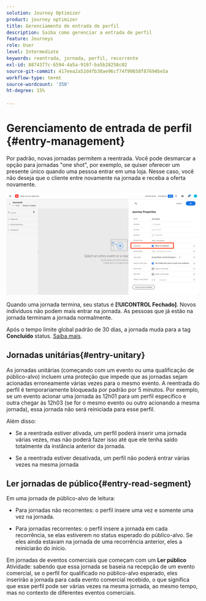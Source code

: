 ```yaml
---
solution: Journey Optimizer
product: journey optimizer
title: Gerenciamento de entrada de perfil
description: Saiba como gerenciar a entrada de perfil
feature: Journeys
role: User
level: Intermediate
keywords: reentrada, jornada, perfil, recorrente
exl-id: 8874377c-6594-4a5a-9197-ba5b28258c02
source-git-commit: 417eea2a52d4fb38ae96cf74f90658f87694be5a
workflow-type: tm+mt
source-wordcount: '350'
ht-degree: 15%

---
```



# Gerenciamento de entrada de perfil {#entry-management}

Por padrão, novas jornadas permitem a reentrada. Você pode desmarcar a opção para jornadas &quot;one shot&quot;, por exemplo, se quiser oferecer um presente único quando uma pessoa entrar em uma loja. Nesse caso, você não deseja que o cliente entre novamente na jornada e receba a oferta novamente.

![](assets/journey-re-entrance.png)

Quando uma jornada termina, seu status é **[!UICONTROL Fechado]**. Novos indivíduos não podem mais entrar na jornada. As pessoas que já estão na jornada terminam a jornada normalmente.

Após o tempo limite global padrão de 30 dias, a jornada muda para a tag **Concluído** status.  [Saiba mais](journey-gs.md#global_timeout).


## Jornadas unitárias{#entry-unitary}

As jornadas unitárias (começando com um evento ou uma qualificação de público-alvo) incluem uma proteção que impede que as jornadas sejam acionadas erroneamente várias vezes para o mesmo evento. A reentrada do perfil é temporariamente bloqueada por padrão por 5 minutos. Por exemplo, se um evento acionar uma jornada às 12h01 para um perfil específico e outra chegar às 12h03 (se for o mesmo evento ou outro acionando a mesma jornada), essa jornada não será reiniciada para esse perfil.

Além disso:

* Se a reentrada estiver ativada, um perfil poderá inserir uma jornada várias vezes, mas não poderá fazer isso até que ele tenha saído totalmente da instância anterior da jornada.

* Se a reentrada estiver desativada, um perfil não poderá entrar várias vezes na mesma jornada

## Ler jornadas de público{#entry-read-segment}

Em uma jornada de público-alvo de leitura:

* Para jornadas não recorrentes: o perfil insere uma vez e somente uma vez na jornada.

* Para jornadas recorrentes: o perfil insere a jornada em cada recorrência, se elas estiverem no status esperado do público-alvo. Se eles ainda estavam na jornada de uma recorrência anterior, eles a reiniciarão do início.

Em jornadas de eventos comerciais que começam com um **Ler público** Atividade: sabendo que essa jornada se baseia na recepção de um evento comercial, se o perfil for qualificado no público-alvo esperado, eles inserirão a jornada para cada evento comercial recebido, o que significa que esse perfil pode ser várias vezes na mesma jornada, ao mesmo tempo, mas no contexto de diferentes eventos comerciais.

<!--
# Profile entry management {#entry-management}

There are two main types of journeys:

* event-based journeys: starting with an event, these journeys are unitary, they are associated to one individual. When the event is received, the individual enters the journey. [Read more](#entry-unitary)
* read segment journeys: starting with a read segment, these are batch journeys. Individuals belonging to the segment all enter the same journey. These journeys can be recurring or one-shot. [Read more](#entry-read-segment)

In both journey types, a profile cannot be present multiple times in the same journey, at the same time.


## Unitary journeys{#entry-unitary}

In unitary journeys, you can enable or disable re-entrance:

* If re-entrance is enabled, a profile can enter a journey several times, but cannot do it until he fully exited that previous instance of the journey.

* If re-entrance is disabled, a profile cannot enter multiple times the same journey

By default, new journeys allow re-entrance. You can uncheck the option for “one shot” journeys, for example if you want to offer a one-time gift when a person enters a shop. In that case, you don't want the customer to be able to re-enter the journey and receive the offer again. When a journey ends, its status is **[!UICONTROL Closed]**. New individuals can no longer enter the journey. Persons already in the journey finish the journey normally. [Learn more](journey-gs.md#entrance)

![](assets/journey-re-entrance.png)

After the default global timeout of 30 days, the journey switches to the **Finished** status. New individuals can no longer enter the journey. Persons already in the journey finish the journey normally.Due to the 30-day journey timeout, when journey re-entrance is not allowed, we cannot make sure the re-entrance blocking will work more than 30 days. Indeed, as we remove all information about persons who entered the journey 30 days after they enter, we cannot know the person entered previously, more than 30 days ago. [Learn more](journey-gs.md#global_timeout).

Unitary journeys (starting with an event or a segment qualification) include a guardrail that prevents journeys from being erroneously triggered multiple times for the same event. Profile re-entrance is temporally blocked by default for 5 minutes. For instance, if an event triggers a journey at 12:01 for a specific profile and another one arrives at 12:03 (whether it is the same event or a different one triggering the same journey) that journey will not start again for this profile.

The key is also used to check that a person is in a journey. Indeed, a person cannot be at two different places in the same journey. As a result, the system does not allow the same key, for example the key CRMID=3224, to be at different places in the same journey.

## Read segment journeys{#entry-read-segment}

In a read segment journey:

* For non-recurring journeys: the profile enters once and only once the journey.

* For recurring journeys: by default, all the profiles belonging to the segment enters the journey on each recurrence. They must finish the journey before they can reenter in another occurrence. 

>[!NOTE]
>
>Two options are available for recurring read segment journeys. The **Force reentrance on recurrence** option makes all the profiles still present in the journey automatically exit it on the next execution. The **Incremental read** option only targets the individuals who entered the segment since the last execution of the journey. Refer to this [section](../building-journeys/read-segment.md#configuring-segment-trigger-activity)

In business event journeys starting with a **Read segment** activity: knowing that this journey is based on the reception of a business event, if the profile is qualified in the expected segment, they will enter the journey for each business event received, meaning that this profile can be multiple times in the same journey, at the same time, but in the context of different business events.
-->